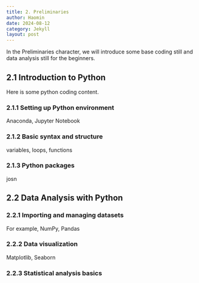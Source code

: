 ```yaml
---
title: 2. Preliminaries
author: Haomin
date: 2024-08-12
category: Jekyll
layout: post
---
```


In the Preliminaries character, we will introduce some base coding still and data analysis still for the beginners.

## 2.1 Introduction to Python

Here is some python coding content.

### 2.1.1 Setting up Python environment

Anaconda, Jupyter Notebook

### 2.1.2 Basic syntax and structure

variables, loops, functions

### 2.1.3 Python packages

josn

## 2.2 Data Analysis with Python

### 2.2.1 Importing and managing datasets

For example, NumPy, Pandas

### 2.2.2 Data visualization

Matplotlib, Seaborn

### 2.2.3 Statistical analysis basics
